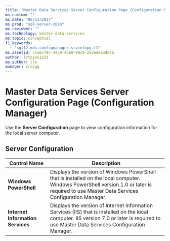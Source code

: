 ```yaml
---
title: "Master Data Services Server Configuration Page (Configuration Manager) | Microsoft Docs"
ms.custom: ""
ms.date: "06/13/2017"
ms.prod: "sql-server-2014"
ms.reviewer: ""
ms.technology: master-data-services
ms.topic: conceptual
f1_keywords: 
  - "sql12.mds.configmanager.srvinfopg.f1"
ms.assetid: c5a6c797-4ac9-4ab0-89c0-25ded2e3db4a
author: lrtoyou1223
ms.author: lle
manager: craigg
---
```

# Master Data Services Server Configuration Page (Configuration Manager)
  Use the **Server Configuration** page to view configuration information for the local server computer.  
  
## Server Configuration  
  
|Control Name|Description|  
|------------------|-----------------|  
|**Windows PowerShell**|Displays the version of Windows PowerShell that is installed on the local computer. Windows PowerShell version 1.0 or later is required to use Master Data Services Configuration Manager.|  
|**Internet Information Services**|Displays the version of Internet Information Services (IIS) that is installed on the local computer. IIS version 7.0 or later is required to use Master Data Services Configuration Manager.|  
  
  
